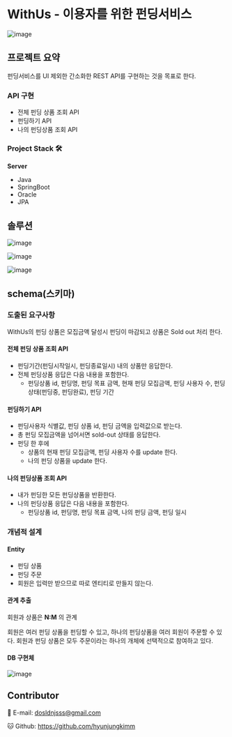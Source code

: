 # WithUs - 이용자를 위한 펀딩서비스
![image](https://user-images.githubusercontent.com/97015607/155065889-64d8cf21-461e-485a-9cd7-979e5482247b.png)



## 프로젝트 요약

펀딩서비스를 UI 제외한 간소화한 REST API를 구현하는 것을 목표로 한다. 



### API 구현 
- 전체 펀딩 상품 조회 API 
- 펀딩하기 API
- 나의 펀딩상품 조회 API



### Project Stack 🛠



**Server**

- Java
- SpringBoot
- Oracle 
- JPA



## 솔루션  

![image](https://user-images.githubusercontent.com/97015607/155078421-5840da7a-617d-4617-9165-6fa9387f2522.png)

![image](https://user-images.githubusercontent.com/97015607/155078486-3288e6e8-7bf9-4298-8416-f519c17e8f35.png)

![image](https://user-images.githubusercontent.com/97015607/155078845-0121456e-c81a-42ca-aac8-f1f43dad2bea.png)


## schema(스키마)



### 도출된 요구사항 

WithUs의 펀딩 상품은 모집금액 달성시 펀딩이 마감되고 상품은 Sold out 처리 한다. 



#### 전체 펀딩 상품 조회 API 
- 펀딩기간(펀딩시작일시, 펀딩종료일시) 내의 상품만 응답한다. 
- 전체 펀딩상품 응답은 다음 내용을 포함한다. 
  - 펀딩상품 id, 펀딩명, 펀딩 목표 금액, 현재 펀딩 모집금액, 펀딩 사용자 수, 펀딩 상태(펀딩중, 펀딩완료), 펀딩 기간



#### 펀딩하기 API
- 펀딩사용자 식별값, 펀딩 상품 id, 펀딩 금액을 입력값으로 받는다. 
- 총 펀딩 모집금액을 넘어서면 sold-out 상태를 응답한다. 
- 펀딩 한 후에 
  - 상품의 현재 펀딩 모집금액, 펀딩 사용자 수를 update 한다. 
  - 나의 펀딩 상품을 update 한다. 



#### 나의 펀딩상품 조회 API 
- 내가 펀딩한 모든 펀딩상품을 반환한다. 
- 나의 펀딩상품 응답은 다음 내용을 포함한다. 
  - 펀딩상품 id, 펀딩명, 펀딩 목표 금액, 나의 펀딩 금액, 펀딩 일시 



### 개념적 설계 



#### Entity 
- 펀딩 상품 
- 펀딩 주문
- 회원은 입력만 받으므로 따로 엔티티로 만들지 않는다. 



#### 관계 추출



회원과 상품은 **N:M** 의 관계



회원은 여러 펀딩 상품을 펀딩할 수 있고, 하나의 펀딩상품을 여러 회원이 주문할 수 있다. 
회원과 펀딩 상품은 모두 주문이라는 하나의 개체에 선택적으로 참여하고 있다. 



#### DB 구현체 

![image](https://user-images.githubusercontent.com/97015607/155268565-ddd73dc9-5cd4-4033-ac85-b97e6cf45edf.png)



## Contributor

📧 E-mail: dosldnjsss@gmail.com

🐱 Github: https://github.com/hyunjungkimm
<br><br>
